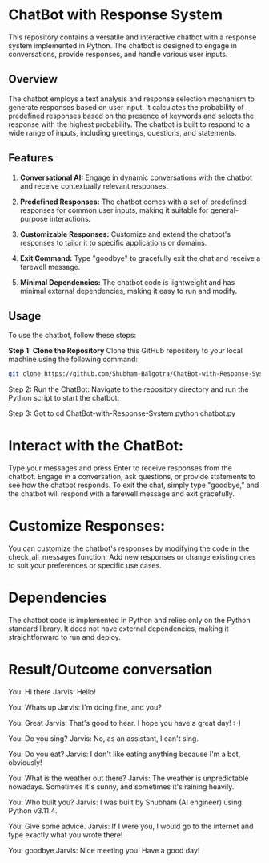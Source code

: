# ChatBot with Response System

This repository contains a versatile and interactive chatbot with a response system implemented in Python. The chatbot is designed to engage in conversations, provide responses, and handle various user inputs.

## Overview

The chatbot employs a text analysis and response selection mechanism to generate responses based on user input. It calculates the probability of predefined responses based on the presence of keywords and selects the response with the highest probability. The chatbot is built to respond to a wide range of inputs, including greetings, questions, and statements.

## Features

1. **Conversational AI:** Engage in dynamic conversations with the chatbot and receive contextually relevant responses.

2. **Predefined Responses:** The chatbot comes with a set of predefined responses for common user inputs, making it suitable for general-purpose interactions.

3. **Customizable Responses:** Customize and extend the chatbot's responses to tailor it to specific applications or domains.

4. **Exit Command:** Type "goodbye" to gracefully exit the chat and receive a farewell message.

5. **Minimal Dependencies:** The chatbot code is lightweight and has minimal external dependencies, making it easy to run and modify.

## Usage

To use the chatbot, follow these steps:

**Step 1: Clone the Repository**
Clone this GitHub repository to your local machine using the following command:

```bash
git clone https://github.com/Shubham-Balgotra/ChatBot-with-Response-System.git
```

Step 2: Run the ChatBot:
Navigate to the repository directory and run the Python script to start the chatbot:

Step 3: Got to 
cd ChatBot-with-Response-System
python chatbot.py

# Interact with the ChatBot:
Type your messages and press Enter to receive responses from the chatbot.
Engage in a conversation, ask questions, or provide statements to see how the chatbot responds.
To exit the chat, simply type "goodbye," and the chatbot will respond with a farewell message and exit gracefully.

# Customize Responses:
You can customize the chatbot's responses by modifying the code in the check_all_messages function. Add new responses or change existing ones to suit your preferences or specific use cases.

# Dependencies
The chatbot code is implemented in Python and relies only on the Python standard library. It does not have external dependencies, making it straightforward to run and deploy.

# Result/Outcome conversation

You: Hi there
Jarvis: Hello!

You: Whats up
Jarvis: I'm doing fine, and you?

You: Great
Jarvis: That's good to hear. I hope you have a great day! :-)

You: Do you sing?
Jarvis: No, as an assistant, I can't sing.

You: Do you eat?
Jarvis: I don't like eating anything because I'm a bot, obviously!

You: What is the weather out there?
Jarvis: The weather is unpredictable nowadays. Sometimes it's sunny, and sometimes it's raining heavily.

You: Who built you?
Jarvis: I was built by Shubham (AI engineer) using Python v3.11.4.

You: Give some advice.
Jarvis: If I were you, I would go to the internet and type exactly what you wrote there!

You: goodbye
Jarvis: Nice meeting you! Have a good day!




